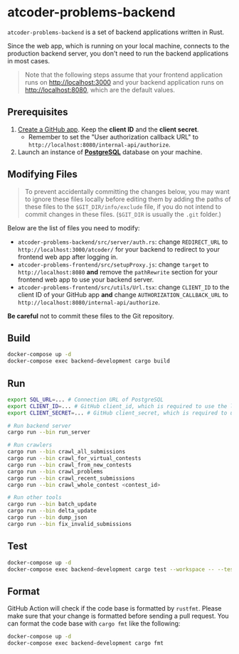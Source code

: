# atcoder-problems-backend

`atcoder-problems-backend` is a set of backend applications written in Rust.

Since the web app, which is running on your local machine, connects to the
production backend server, you don't need to run the backend applications in most cases.

> Note that the following steps assume that your frontend application runs on <http://localhost:3000>
> and your backend application runs on <http://localhost:8080>, which are the default values.

## Prerequisites

1. [Create a GitHub app](https://docs.github.com/en/developers/apps/creating-a-github-app).
   Keep the **client ID** and the **client secret**.
   - Remember to set the "User authorization callback URL" to
     `http://localhost:8080/internal-api/authorize`.
1. Launch an instance of [**PostgreSQL**](https://www.postgresql.org/) database on your machine.

## Modifying Files

> To prevent accidentally committing the changes below, you may want to ignore
> these files locally before editing them by adding the paths of these files to
> the `$GIT_DIR/info/exclude` file, if you do not intend to commit changes in
> these files. (`$GIT_DIR` is usually the `.git` folder.)

Below are the list of files you need to modify:

- `atcoder-problems-backend/src/server/auth.rs`: change `REDIRECT_URL` to `http://localhost:3000/atcoder/`
  for your backend to redirect to your frontend web app after logging in.
- `atcoder-problems-frontend/src/setupProxy.js`: change `target` to `http://localhost:8080`
  **and** remove the `pathRewrite` section for your frontend web app to use your
  backend server.
- `atcoder-problems-frontend/src/utils/Url.tsx`: change `CLIENT_ID` to the client ID of your GitHub app
  **and** change `AUTHORIZATION_CALLBACK_URL` to `http://localhost:8080/internal-api/authorize`.

**Be careful** not to commit these files to the Git repository.

## Build

```bash
docker-compose up -d
docker-compose exec backend-development cargo build
```

## Run

```bash
export SQL_URL=... # Connection URL of PostgreSQL
export CLIENT_ID=... # GitHub client_id, which is required to use the login function.
export CLIENT_SECRET=... # GitHub client_secret, which is required to use the login function.

# Run backend server
cargo run --bin run_server

# Run crawlers
cargo run --bin crawl_all_submissions
cargo run --bin crawl_for_virtual_contests
cargo run --bin crawl_from_new_contests
cargo run --bin crawl_problems
cargo run --bin crawl_recent_submissions
cargo run --bin crawl_whole_contest <contest_id>

# Run other tools
cargo run --bin batch_update
cargo run --bin delta_update
cargo run --bin dump_json
cargo run --bin fix_invalid_submissions
```

## Test

```bash
docker-compose up -d
docker-compose exec backend-development cargo test --workspace -- --test-threads=1
```

## Format

GitHub Action will check if the code base is formatted by `rustfmt`.
Please make sure that your change is formatted before sending a pull request.
You can format the code base with `cargo fmt` like the following:

```bash
docker-compose up -d
docker-compose exec backend-development cargo fmt
```
